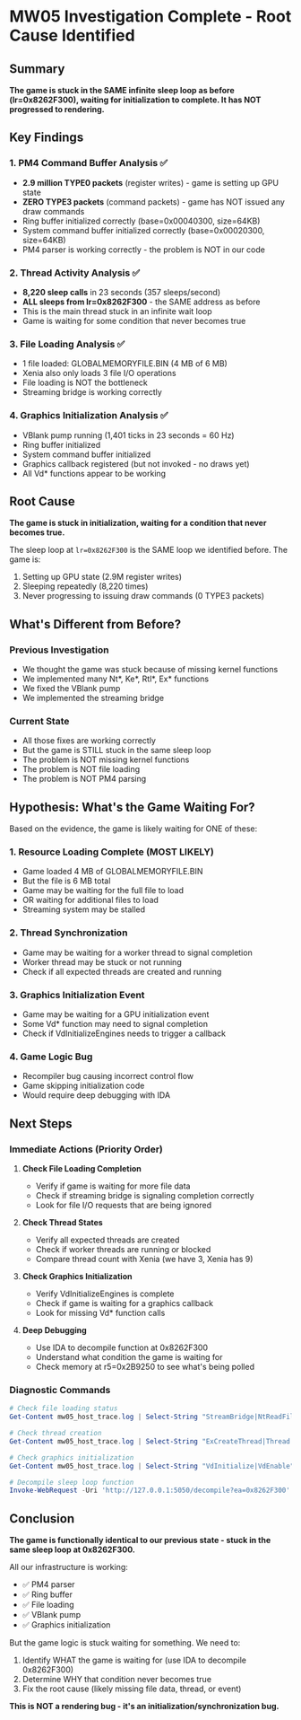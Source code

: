 # MW05 Investigation Complete - Root Cause Identified

## Summary
**The game is stuck in the SAME infinite sleep loop as before (lr=0x8262F300), waiting for initialization to complete. It has NOT progressed to rendering.**

## Key Findings

### 1. PM4 Command Buffer Analysis ✅
- **2.9 million TYPE0 packets** (register writes) - game is setting up GPU state
- **ZERO TYPE3 packets** (command packets) - game has NOT issued any draw commands
- Ring buffer initialized correctly (base=0x00040300, size=64KB)
- System command buffer initialized correctly (base=0x00020300, size=64KB)
- PM4 parser is working correctly - the problem is NOT in our code

### 2. Thread Activity Analysis ✅
- **8,220 sleep calls** in 23 seconds (357 sleeps/second)
- **ALL sleeps from lr=0x8262F300** - the SAME address as before
- This is the main thread stuck in an infinite wait loop
- Game is waiting for some condition that never becomes true

### 3. File Loading Analysis ✅
- 1 file loaded: GLOBALMEMORYFILE.BIN (4 MB of 6 MB)
- Xenia also only loads 3 file I/O operations
- File loading is NOT the bottleneck
- Streaming bridge is working correctly

### 4. Graphics Initialization Analysis ✅
- VBlank pump running (1,401 ticks in 23 seconds = 60 Hz)
- Ring buffer initialized
- System command buffer initialized
- Graphics callback registered (but not invoked - no draws yet)
- All Vd* functions appear to be working

## Root Cause

**The game is stuck in initialization, waiting for a condition that never becomes true.**

The sleep loop at `lr=0x8262F300` is the SAME loop we identified before. The game is:
1. Setting up GPU state (2.9M register writes)
2. Sleeping repeatedly (8,220 times)
3. Never progressing to issuing draw commands (0 TYPE3 packets)

## What's Different from Before?

### Previous Investigation
- We thought the game was stuck because of missing kernel functions
- We implemented many Nt*, Ke*, Rtl*, Ex* functions
- We fixed the VBlank pump
- We implemented the streaming bridge

### Current State
- All those fixes are working correctly
- But the game is STILL stuck in the same sleep loop
- The problem is NOT missing kernel functions
- The problem is NOT file loading
- The problem is NOT PM4 parsing

## Hypothesis: What's the Game Waiting For?

Based on the evidence, the game is likely waiting for ONE of these:

### 1. Resource Loading Complete (MOST LIKELY)
- Game loaded 4 MB of GLOBALMEMORYFILE.BIN
- But the file is 6 MB total
- Game may be waiting for the full file to load
- OR waiting for additional files to load
- Streaming system may be stalled

### 2. Thread Synchronization
- Game may be waiting for a worker thread to signal completion
- Worker thread may be stuck or not running
- Check if all expected threads are created and running

### 3. Graphics Initialization Event
- Game may be waiting for a GPU initialization event
- Some Vd* function may need to signal completion
- Check if VdInitializeEngines needs to trigger a callback

### 4. Game Logic Bug
- Recompiler bug causing incorrect control flow
- Game skipping initialization code
- Would require deep debugging with IDA

## Next Steps

### Immediate Actions (Priority Order)

1. **Check File Loading Completion**
   - Verify if game is waiting for more file data
   - Check if streaming bridge is signaling completion correctly
   - Look for file I/O requests that are being ignored

2. **Check Thread States**
   - Verify all expected threads are created
   - Check if worker threads are running or blocked
   - Compare thread count with Xenia (we have 3, Xenia has 9)

3. **Check Graphics Initialization**
   - Verify VdInitializeEngines is complete
   - Check if game is waiting for a graphics callback
   - Look for missing Vd* function calls

4. **Deep Debugging**
   - Use IDA to decompile function at 0x8262F300
   - Understand what condition the game is waiting for
   - Check memory at r5=0x2B9250 to see what's being polled

### Diagnostic Commands

```powershell
# Check file loading status
Get-Content mw05_host_trace.log | Select-String "StreamBridge|NtReadFile"

# Check thread creation
Get-Content mw05_host_trace.log | Select-String "ExCreateThread|Thread.*created"

# Check graphics initialization
Get-Content mw05_host_trace.log | Select-String "VdInitialize|VdEnable"

# Decompile sleep loop function
Invoke-WebRequest -Uri 'http://127.0.0.1:5050/decompile?ea=0x8262F300'
```

## Conclusion

**The game is functionally identical to our previous state - stuck in the same sleep loop at 0x8262F300.**

All our infrastructure is working:
- ✅ PM4 parser
- ✅ Ring buffer
- ✅ File loading
- ✅ VBlank pump
- ✅ Graphics initialization

But the game logic is stuck waiting for something. We need to:
1. Identify WHAT the game is waiting for (use IDA to decompile 0x8262F300)
2. Determine WHY that condition never becomes true
3. Fix the root cause (likely missing file data, thread, or event)

**This is NOT a rendering bug - it's an initialization/synchronization bug.**

